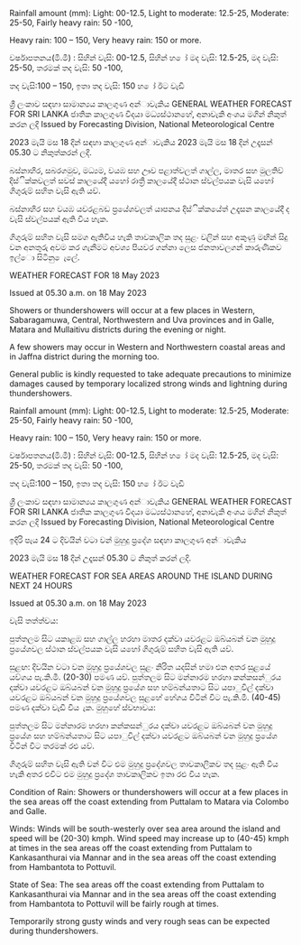Rainfall amount (mm): Light: 00-12.5, Light to moderate: 12.5-25, Moderate: 25-50, Fairly heavy rain: 50 -100,

Heavy rain: 100 – 150, Very heavy rain: 150 or more.

වර්ෂාපතනය(මි.මී) : සිහින් වැසි: 00-12.5, සිහින් හ ෝ මද වැසි: 12.5-25, මද වැසි: 25-50, තරමක් තද වැසි: 50 -100,

තද වැසි:100 – 150, ඉතා තද වැසි: 150 හ ෝ ඊට වැඩි

ශ්‍රී ලංකාව සඳහා සාමාන්‍යය කාලගුණ අන්‍ාවැකිය GENERAL WEATHER FORECAST FOR SRI LANKA ජාතික කාලගුණ විදයා මධ්‍යස්ථානහේ, අනාවැකි අංශය මගින් නිකුත් කරන ලදි Issued by Forecasting Division, National Meteorological Centre

2023 මැයි මස 18 දින්‍ සඳහා කාලගුණ අන්‍ාවැකිය 2023 මැයි මස 18 දින්‍ උදෑසන්‍ 05.30 ට නිකුත්කරන්‍ ලදි.

බස්නාහිර, සබරගමුව, මධ්‍යම, වයඹ සහ ඌව පළාත්වලත් ගාල්ල, මාතර සහ මුලතිව් දිස්ික්කවලත් සවස් කාලයේදී යහෝ රාත්‍රී කාලයේදී ස්ථාන ස්වල්පයක වැසි යහෝ ගිගුරුම් සහිත වැසි ඇති යව්.

බස්නාහිර සහ වයඹ යවරළබඩ ප්‍රයේශවලත් යාපනය දිස්ික්කයේත් උදෑසන කාලයේදී ද වැසි ස්වල්පයක් ඇති විය හැක.

ගිගුරුම් සහිත වැසි සමග ඇතිවිය හැකි තාවකාලික තද සුළං වලින් සහ අකුණු මඟින් සිදු වන අනතුරු අවම කර ගැනීමට අවශ්‍ය පියවර ගන්නා ලෙස ජනතාවලගන් කාරුණිකව ඉල්ො සිටිනු ෙැලේ.

WEATHER FORECAST FOR 18 May 2023

Issued at 05.30 a.m. on 18 May 2023

Showers or thundershowers will occur at a few places in Western, Sabaragamuwa, Central, Northwestern and Uva provinces and in Galle, Matara and Mullaitivu districts during the evening or night.

A few showers may occur in Western and Northwestern coastal areas and in Jaffna district during the morning too.

General public is kindly requested to take adequate precautions to minimize damages caused by temporary localized strong winds and lightning during thundershowers.

Rainfall amount (mm): Light: 00-12.5, Light to moderate: 12.5-25, Moderate: 25-50, Fairly heavy rain: 50 -100,

Heavy rain: 100 – 150, Very heavy rain: 150 or more.

වර්ෂාපතනය(මි.මී) : සිහින් වැසි: 00-12.5, සිහින් හ ෝ මද වැසි: 12.5-25, මද වැසි: 25-50, තරමක් තද වැසි: 50 -100,

තද වැසි:100 – 150, ඉතා තද වැසි: 150 හ ෝ ඊට වැඩි

ශ්‍රී ලංකාව සඳහා සාමාන්‍යය කාලගුණ අන්‍ාවැකිය GENERAL WEATHER FORECAST FOR SRI LANKA ජාතික කාලගුණ විදයා මධ්‍යස්ථානහේ, අනාවැකි අංශය මගින් නිකුත් කරන ලදි Issued by Forecasting Division, National Meteorological Centre

ඉදිරි පැය 24 ට දිවයින්‍ වටා වන්‍ මුහුදු ප්‍රදේශ සඳහා කාලගුණ අන්‍ාවැකිය

2023 මැයි මස 18 දින්‍ උදෑසන්‍ 05.30 ට නිකුත් කරන්‍ ලදි.

WEATHER FORECAST FOR SEA AREAS AROUND THE ISLAND DURING NEXT 24 HOURS

Issued at 05.30 a.m. on 18 May 2023

වැසි තත්ත්වය:

පුත්තලම සිට යකාළඹ සහ ගාල්ල හරහා මාතර දක්වා යවරළට ඔබ්යබන් වන මුහුදු ප්‍රයේශවල ස්ථාන ස්වල්පයක වැසි යහෝ ගිගුරුම් සහිත වැසි ඇති යව්.

සුළඟ: දිවයින වටා වන මුහුදු ප්‍රයේශවල සුළං නිරිත යදසින් හමා එන අතර සුළයේ යව්ගය පැ.කි.මී. (20-30) පමණ යව්. පුත්තලම සිට මන්නාරම හරහා කන්කසන්ුරය දක්වා යවරළට ඔබ්යබන් වන මුහුදු ප්‍රයේශ සහ හම්බන්යතාට සිට යපාුවිල් දක්වා යවරළට ඔබ්යබන් වන මුහුදු ප්‍රයේශවල සුළහේ හේගය විටින් විට පැ.කි.මී. (40-45) පමණ දක්වා වැඩි විය ැක. මුහුහේ ස්වභාවය:

පුත්තලම සිට මන්නාරම හරහා කන්කසන්ුරය දක්වා යවරළට ඔබ්යබන් වන මුහුදු ප්‍රයේශ සහ හම්බන්යතාට සිට යපාුවිල් දක්වා යවරළට ඔබ්යබන් වන මුහුදු ප්‍රයේශ විටින් විට තරමක් රළු යව්.

ගිගුරුම් සහිත වැසි ඇති වන්‍ විට එම මුහුදු ප්‍රදේශවල තාවකාලිකව තද සුළං ඇති විය හැකි අතර එවිට එම මුහුදු ප්‍රදේශ තාවකාලිකව ඉතා රළු විය හැක.

Condition of Rain: Showers or thundershowers will occur at a few places in the sea areas off the coast extending from Puttalam to Matara via Colombo and Galle.

Winds: Winds will be south-westerly over sea area around the island and speed will be (20-30) kmph. Wind speed may increase up to (40-45) kmph at times in the sea areas off the coast extending from Puttalam to Kankasanthurai via Mannar and in the sea areas off the coast extending from Hambantota to Pottuvil.

State of Sea: The sea areas off the coast extending from Puttalam to Kankasanthurai via Mannar and in the sea areas off the coast extending from Hambantota to Pottuvil will be fairly rough at times.

Temporarily strong gusty winds and very rough seas can be expected during thundershowers.